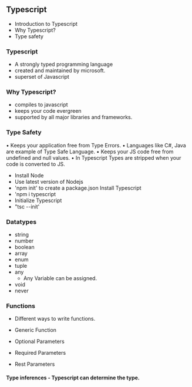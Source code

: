 ## Typescript

- Introduction to Typescript
- Why Typescript?
- Type safety

### Typescript
- A strongly typed programming language
- created and maintained by microsoft.
- superset of Javascript

### Why Typescript?
- compiles to javascript
- keeps your code evergreen
- supported by all major libraries and frameworks.

### Type Safety
•  Keeps your application free from Type Errors.
• Languages like C#, Java are example of Type Safe Language.
• Keeps your JS code free from undefined and null values.
• In Typescript Types are stripped when your code is converted to JS.

- Install Node
- Use latest version of Nodejs
- 'npm init' to create a package.json Install Typescript
- 'npm i typescript
- Initialize Typescript
- "tsc --init'

### Datatypes
- string
- number
- boolean
- array
- enum
- tuple
- any
  - Any Variable can be assigned.
- void
- never

### Functions
- Different ways to write functions.
  

- Generic Function
- Optional Parameters
- Required Parameters
- Rest Parameters

#### Type inferences - Typescript can determine the type.